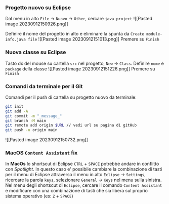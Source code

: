 ### Progetto nuovo su Eclipse
Dal menu in alto `File` -> `Nuovo` -> `Other`, cercare `java project`
![[Pasted image 20230912150926.png]]

Definire il nome del progetto in alto e eliminare la spunta da `Create module-info.java file`
![[Pasted image 20230912151013.png]]
Premere su `Finish`
### Nuova classe su Eclipse
Tasto dx del mouse su cartella `src` nel progetto, `New` -> `Class`.
Definire `nome` e `package` della classe
![[Pasted image 20230912151226.png]]
Premere su `Finish`

### Comandi da terminale per il Git
Comandi per il push di cartella su progetto nuovo da terminale:
```sh
git init
git add -A
git commit -m "_message_"
git branch -M main
git remote add origin $URL // vedi url su pagina di gitHub
git push -u origin main
```
![[Pasted image 20230912150732.png]]

### MacOS `Content Assistant` fix
In **MacOs** lo shortscut di Eclipse `CTRL` + `SPACE` potrebbe andare in conflitto con *Spotlight*. In questo caso e' possibile cambiare la combinazione di tasti per il menu di Eclipse attraverso il menu in alto `Eclipse` -> `Settings`, ricercare la parola `keys`, selezionare `General` -> `Keys` nel menu sulla sinistra.
Nel menu degli shortscut di `Eclipse`, cercare il comando `Content Assistant` e modificare con una combinazione di tasti che sia libera sul proprio sistema operativo (es: `Z` + `SPACE`)